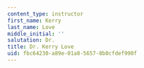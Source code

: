 ```yaml
---
content_type: instructor
first_name: Kerry
last_name: Love
middle_initial: ''
salutation: Dr.
title: Dr. Kerry Love
uid: fbc64230-a89e-01a8-5657-8b0cfdef990f
---
```


